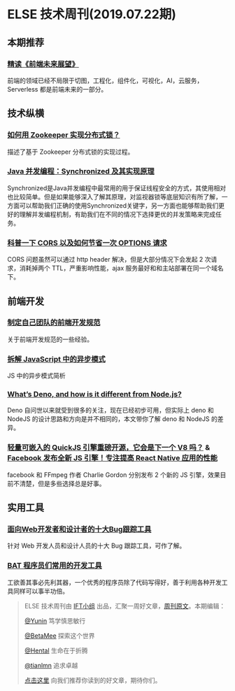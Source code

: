 # ELSE 技术周刊(2019.07.22期)

## 本期推荐

### [精读《前端未来展望》](https://zhuanlan.zhihu.com/p/73765645)

前端的领域已经不局限于切图，工程化，组件化，可视化，AI，云服务，Serverless 都是前端未来的一部分。

## 技术纵横

### [如何用 Zookeeper 实现分布式锁？](https://mp.weixin.qq.com/s/9eNc9zT-scNi2--WVhx-dg)

描述了基于 Zookeeper 分布式锁的实现过程。

### [Java 并发编程：Synchronized 及其实现原理](https://mp.weixin.qq.com/s/WNrcvlfJr8sYF9uuQFFHvQ)

Synchronized是Java并发编程中最常用的用于保证线程安全的方式，其使用相对也比较简单。但是如果能够深入了解其原理，对监视器锁等底层知识有所了解，一方面可以帮助我们正确的使用Synchronized关键字，另一方面也能够帮助我们更好的理解并发编程机制，有助我们在不同的情况下选择更优的并发策略来完成任务。

### [科普一下 CORS 以及如何节省一次 OPTIONS 请求](https://zhuanlan.zhihu.com/p/70032617)

CORS 问题虽然可以通过 http header 解决，但是大部分情况下会发起 2 次请求，消耗掉两个 TTL，严重影响性能，ajax 服务最好和和主站部署在同一个域名下。

## 前端开发

### [制定自己团队的前端开发规范](https://juejin.im/post/5d300e0fe51d4577407b1dff)

关于前端开发规范的一些经验。

### [拆解 JavaScript 中的异步模式](https://mp.weixin.qq.com/s/6OxtIrwF8kRqlh1dddUbQg)

JS 中的异步模式简析

### [What’s Deno, and how is it different from Node.js?](https://blog.logrocket.com/what-is-deno/)

Deno 自问世以来就受到很多的关注，现在已经初步可用，但实际上 deno 和 NodeJS 的设计思路和方向是并不相同的，本文带你了解 deno 和 NodeJS 的差异。

### [轻量可嵌入的 QuickJS 引擎重磅开源，它会是下一个 V8 吗？](https://www.infoq.cn/article/Qzh19YqpqFoSS6_SOlV9) & [Facebook 发布全新 JS 引擎！专注提高 React Native 应用的性能](https://www.infoq.cn/article/8JEVNZvTrj_e1oJwo5vL)

facebook 和 FFmpeg 作者 Charlie Gordon 分别发布 2 个新的 JS 引擎，效果目前不清楚，但是多些选择总是好事。

## 实用工具

### [面向Web开发者和设计者的十大Bug跟踪工具](https://mp.weixin.qq.com/s/8Wf-Ps_ilo_pjjmkoUDEpA)

针对 Web 开发人员和设计人员的十大 Bug 跟踪工具，可作了解。

### [BAT 程序员们常用的开发工具](https://www.infoq.cn/article/yeQU4f_BujTYCMxaXNFc)

工欲善其事必先利其器，一个优秀的程序员除了代码写得好，善于利用各种开发工具同样可以事半功倍。

> ELSE 技术周刊由 [IFT小组](https://github.com/CtripFE) 出品，汇聚一周好文章，[周刊原文](https://zhuanlan.zhihu.com/p/74596452)。本期编辑：
>
> [@Yunin](https://github.com/Yunin) 笃学慎思敏行
>
> [@BetaMee](https://github.com/BetaMee) 探索这个世界
>
> [@Hental](https://github.com/Hental) 生命在于折腾
>
> [@tianlmn](https://github.com/tianlmn) 追求卓越
>
> [点击这里](https://github.com/CtripFE/fe-weekly/issues) 向我们推荐你读到的好文章，期待你们。
